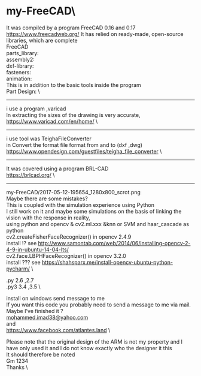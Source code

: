 # my-FreeCAD\
It was compiled by a program FreeCAD 0.16 and 0.17\
https://www.freecadweb.org/
It has relied on ready-made, open-source libraries, which are complete \
FreeCAD \
 parts_library: \
  assembly2: \
   dxf-library: \
    fasteners: \
     animation: \
This is in addition to the basic tools inside the program \
  Part Design: \
  *****
  
i use a program ,varicad \
In extracting the sizes of the drawing is very accurate, \
https://www.varicad.com/en/home/  \
 *******
i use tool was  TeighaFileConverter \
in Convert the format file format from and to (dxf ,dwg) \
https://www.opendesign.com/guestfiles/teigha_file_converter \
********

It was covered using a program BRL-CAD \
https://brlcad.org/  \
*******
my-FreeCAD/2017-05-12-195654_1280x800_scrot.png \
Maybe there are some mistakes? \
This is coupled with the simulation experience using Python \
I still work on it and maybe some simulations on the basis of linking the vision with the response in reality, \
using python and opencv & cv2.ml.xxx  &knn or SVM and haar_cascade as python \
cv2.createFisherFaceRecognizer() in opencv 2.4.9 \
install !? see http://www.samontab.com/web/2014/06/installing-opencv-2-4-9-in-ubuntu-14-04-lts/ \
cv2.face.LBPHFaceRecognizer() in opencv 3.2.0 \
install ??? see https://shahsparx.me/install-opencv-ubuntu-python-pycharm/ \

.py 2.6 ,2.7 \
.py3 3.4 ,3.5 \

install on windows send message to me \
If you want this code you probably need to send a message to me via mail. Maybe I've finished it ? \
mohammed.imad38@yahoo.com \
and \
https://www.facebook.com/atlantes.land \



Please note that the original design of the ARM is not my property and I have only used it and I do not know exactly who the designer it this \
It should therefore be noted \
Gm 1234 \
Thanks \
